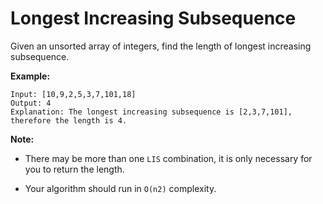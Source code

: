 # Longest Increasing Subsequence

Given an unsorted array of integers, find the length of longest increasing subsequence.

**Example:**

```
Input: [10,9,2,5,3,7,101,18]
Output: 4
Explanation: The longest increasing subsequence is [2,3,7,101], therefore the length is 4. 
```

**Note:**

- There may be more than one `LIS` combination, it is only necessary for you to return the length.

- Your algorithm should run in `O(n2)` complexity.
